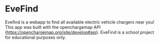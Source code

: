 # EveFind

Evefind is a webapp to find all available electric vehicle chargers near you!
This app was built with the openchargemap API (https://openchargemap.org/site/develop#api).
EveFind is a school project for educational purposes only.
